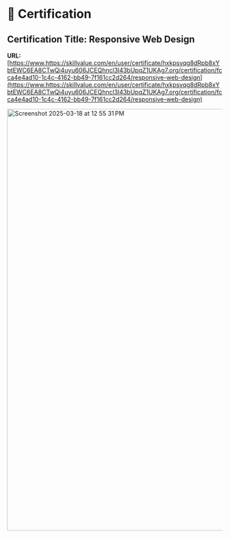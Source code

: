 # 📄 Certification

## Certification Title: **Responsive Web Design**


**URL:** [https://www.https://skillvalue.com/en/user/certificate/hxkpsvqg8dRpb8xYbtEWC6EA8CTwQi4uyu606JCEQhncl3l43bUpqZ1UKAg7.org/certification/fcca4e4ad10-1c4c-4162-bb49-7f161cc2d264/responsive-web-design](https://www.https://skillvalue.com/en/user/certificate/hxkpsvqg8dRpb8xYbtEWC6EA8CTwQi4uyu606JCEQhncl3l43bUpqZ1UKAg7.org/certification/fcca4e4ad10-1c4c-4162-bb49-7f161cc2d264/responsive-web-design)


<img width="986" alt="Screenshot 2025-03-18 at 12 55 31 PM" src="https://github.com/user-attachments/assets/051af4b8-e3ea-4472-b82c-00f4711a403c" />
